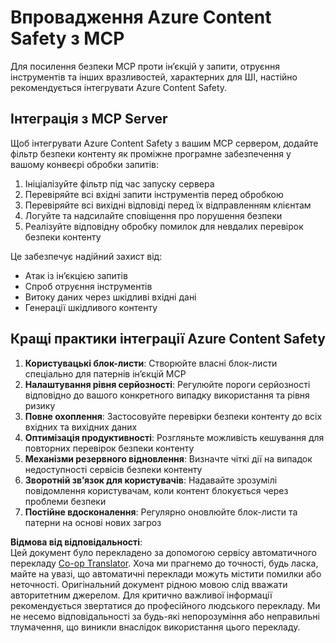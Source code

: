 <!--
CO_OP_TRANSLATOR_METADATA:
{
  "original_hash": "1b6c746d9e190deba4d8765267ffb94e",
  "translation_date": "2025-07-17T13:52:21+00:00",
  "source_file": "02-Security/azure-content-safety-implementation.md",
  "language_code": "uk"
}
-->
# Впровадження Azure Content Safety з MCP

Для посилення безпеки MCP проти ін’єкцій у запити, отруєння інструментів та інших вразливостей, характерних для ШІ, настійно рекомендується інтегрувати Azure Content Safety.

## Інтеграція з MCP Server

Щоб інтегрувати Azure Content Safety з вашим MCP сервером, додайте фільтр безпеки контенту як проміжне програмне забезпечення у вашому конвеєрі обробки запитів:

1. Ініціалізуйте фільтр під час запуску сервера  
2. Перевіряйте всі вхідні запити інструментів перед обробкою  
3. Перевіряйте всі вихідні відповіді перед їх відправленням клієнтам  
4. Логуйте та надсилайте сповіщення про порушення безпеки  
5. Реалізуйте відповідну обробку помилок для невдалих перевірок безпеки контенту  

Це забезпечує надійний захист від:  
- Атак із ін’єкцією запитів  
- Спроб отруєння інструментів  
- Витоку даних через шкідливі вхідні дані  
- Генерації шкідливого контенту  

## Кращі практики інтеграції Azure Content Safety

1. **Користувацькі блок-листи**: Створюйте власні блок-листи спеціально для патернів ін’єкцій MCP  
2. **Налаштування рівня серйозності**: Регулюйте пороги серйозності відповідно до вашого конкретного випадку використання та рівня ризику  
3. **Повне охоплення**: Застосовуйте перевірки безпеки контенту до всіх вхідних та вихідних даних  
4. **Оптимізація продуктивності**: Розгляньте можливість кешування для повторних перевірок безпеки контенту  
5. **Механізми резервного відновлення**: Визначте чіткі дії на випадок недоступності сервісів безпеки контенту  
6. **Зворотній зв’язок для користувачів**: Надавайте зрозумілі повідомлення користувачам, коли контент блокується через проблеми безпеки  
7. **Постійне вдосконалення**: Регулярно оновлюйте блок-листи та патерни на основі нових загроз

**Відмова від відповідальності**:  
Цей документ було перекладено за допомогою сервісу автоматичного перекладу [Co-op Translator](https://github.com/Azure/co-op-translator). Хоча ми прагнемо до точності, будь ласка, майте на увазі, що автоматичні переклади можуть містити помилки або неточності. Оригінальний документ рідною мовою слід вважати авторитетним джерелом. Для критично важливої інформації рекомендується звертатися до професійного людського перекладу. Ми не несемо відповідальності за будь-які непорозуміння або неправильні тлумачення, що виникли внаслідок використання цього перекладу.